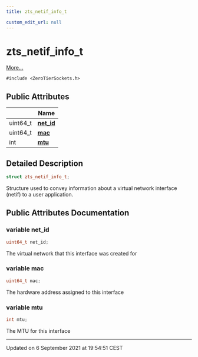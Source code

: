 ```yaml
---
title: zts_netif_info_t

custom_edit_url: null
---
```


# zts_netif_info_t



 [More...](#detailed-description)


`#include <ZeroTierSockets.h>`

## Public Attributes

|                | Name           |
| -------------- | -------------- |
| uint64_t | **[net_id](/autogen/libzt/classes/structzts__netif__info__t.md#variable-net_id)**  |
| uint64_t | **[mac](/autogen/libzt/classes/structzts__netif__info__t.md#variable-mac)**  |
| int | **[mtu](/autogen/libzt/classes/structzts__netif__info__t.md#variable-mtu)**  |

## Detailed Description

```cpp
struct zts_netif_info_t;
```


Structure used to convey information about a virtual network interface (netif) to a user application. 

## Public Attributes Documentation

### variable net_id

```cpp
uint64_t net_id;
```


The virtual network that this interface was created for 


### variable mac

```cpp
uint64_t mac;
```


The hardware address assigned to this interface 


### variable mtu

```cpp
int mtu;
```


The MTU for this interface 


-------------------------------

Updated on  6 September 2021 at 19:54:51 CEST